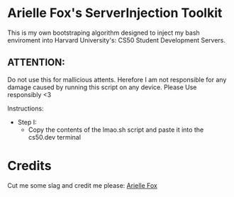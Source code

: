 # Arielle Fox's ServerInjection Toolkit
This is my own bootstraping algorithm designed to inject my bash enviroment
into Harvard University's: CS50 Student Development Servers.

## ATTENTION:
Do not use this for mallicious attents. Herefore I am not responsible for any damage caused by running this script on any device. Please Use responsibly <3

Instructions:
  - Step I:
    - Copy the contents of the lmao.sh script and paste it into the cs50.dev terminal
# Credits
Cut me some slag and credit me please: [Arielle Fox](github.com/ArielleFox)
 
